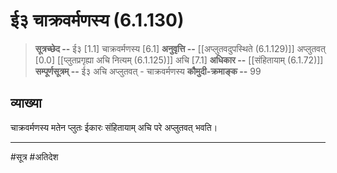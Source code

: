 # ई३ चाक्रवर्मणस्य (6.1.130)
> **सूत्रच्छेद --** ई३ [1.1] चाक्रवर्मणस्य [6.1]
> **अनुवृत्ति --** [[अप्लुतवदुपस्थिते (6.1.129)]] अप्लुतवत् [0.0] [[प्लुतप्रगृह्या अचि नित्यम् (6.1.125)]] अचि [7.1]
> **अधिकार --** [[संहितायाम् (6.1.72)]]
> **सम्पूर्णसूत्रम् --** ई३ अचि अप्लुतवत् - चाक्रवर्मणस्य
> **कौमुदी-क्रमाङ्क --** 99

## व्याख्या

चाक्रवर्मणस्य मतेन प्लुतः ईकारः संहितायाम् अचि परे अप्लुतवत् भवति।

---
#सूत्र #अतिदेश 